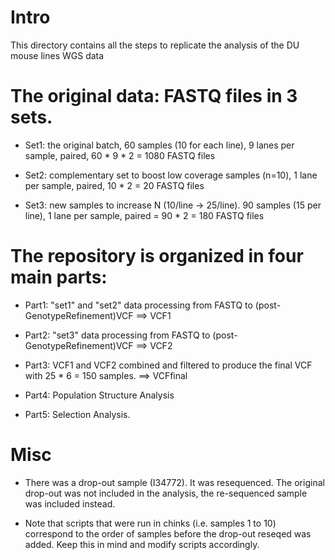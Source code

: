 # Intro
This directory contains all the steps to replicate the analysis of the DU mouse lines WGS data 

# The original data: FASTQ files in 3 sets.

- Set1: the original batch, 60 samples (10 for each line), 9 lanes per sample, paired, 60 * 9 * 2 = 1080 FASTQ files

- Set2: complementary set to boost low coverage samples (n=10), 1 lane per sample, paired, 10 * 2 = 20 FASTQ files

- Set3: new samples to increase N (10/line -> 25/line). 90 samples (15 per line), 1 lane per sample, paired = 90 * 2 = 180 FASTQ files

# The repository is organized in four main parts:

- Part1: "set1" and "set2" data processing from FASTQ to (post-GenotypeRefinement)VCF ==> VCF1

- Part2: "set3" data processing from FASTQ to (post-GenotypeRefinement)VCF ==> VCF2

- Part3: VCF1 and VCF2 combined and filtered to produce the final VCF with 25 * 6 = 150 samples. ==> VCFfinal

- Part4: Population Structure Analysis 

- Part5: Selection Analysis.

# Misc

- There was a drop-out sample (I34772). It was resequenced. The original drop-out was not included in the analysis, the re-sequenced sample was included instead.

- Note that scripts that were run in chinks (i.e. samples 1 to 10) correspond to the order of samples before the drop-out reseqed was added. Keep this in mind and modify scripts accordingly.

